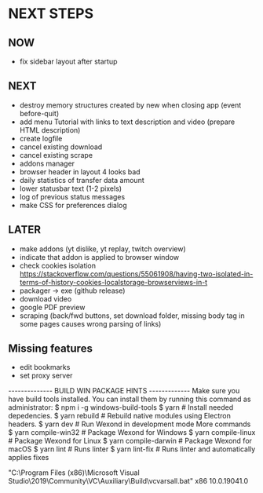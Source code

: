 
# NEXT STEPS

## NOW
* fix sidebar layout after startup

## NEXT
* destroy memory structures created by new when closing app (event before-quit)
* add menu Tutorial with links to text description and video (prepare HTML description)
* create logfile
* cancel existing download
* cancel existing scrape
* addons manager
* browser header in layout 4 looks bad
* daily statistics of transfer data amount
* lower statusbar text (1-2 pixels)
* log of previous status messages
* make CSS for preferences dialog

## LATER
* make addons (yt dislike, yt replay, twitch overview)
* indicate that addon is applied to browser window
* check cookies isolation https://stackoverflow.com/questions/55061908/having-two-isolated-in-terms-of-history-cookies-localstorage-browserviews-in-t
* packager → exe (github release)
* download video
* google PDF preview
* scraping (back/fwd buttons, set download folder, missing body tag in some pages causes wrong parsing of links)


## Missing features
* edit bookmarks
* set proxy server

-------------- BUILD WIN PACKAGE HINTS -------------
Make sure you have build tools installed. You can install them by running this command as administrator:
$ npm i -g windows-build-tools
$ yarn # Install needed depedencies.
$ yarn rebuild # Rebuild native modules using Electron headers.
$ yarn dev # Run Wexond in development mode
More commands
$ yarn compile-win32 # Package Wexond for Windows
$ yarn compile-linux # Package Wexond for Linux
$ yarn compile-darwin # Package Wexond for macOS
$ yarn lint # Runs linter
$ yarn lint-fix # Runs linter and automatically applies fixes


"C:\Program Files (x86)\Microsoft Visual Studio\2019\Community\VC\Auxiliary\Build\vcvarsall.bat" x86 10.0.19041.0
